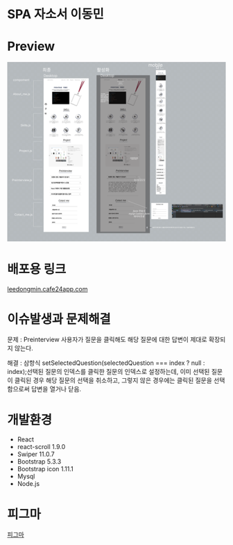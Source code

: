 <h1>SPA 자소서 이동민</h1>

<h1>Preview</h1>
<img src="https://github.com/snb2323/CRA-coverletter/blob/master/%E1%84%8C%E1%85%A1%E1%84%89%E1%85%A9%E1%84%89%E1%85%A5.png">

<h1>배포용 링크</h1>
<div>
<a href="http://leedongmin.cafe24app.com/">leedongmin.cafe24app.com</a>
</div>

<h1>이슈발생과 문제해결</h1>
<P>문제 : Preinterview 사용자가 질문을 클릭해도 해당 질문에 대한 답변이 제대로 확장되지 않는다.</P>
<P>해결 : 삼항식 setSelectedQuestion(selectedQuestion === index ? null : index);선택된 질문의 인덱스를 클릭한 질문의 인덱스로 설정하는데, 이미 선택된 질문이 클릭된 경우 해당 질문의 선택을 취소하고, 그렇지 않은 경우에는 클릭된 질문을 선택함으로써 답변을 열거나 닫음.







</P>

<h1>개발환경</h1>
<ul>
<li>React</li>
  <li>react-scroll 1.9.0 </li>
<li>Swiper 11.0.7</li>
<li>Bootstrap 5.3.3</li>
<li>Bootstrap icon 1.11.1</li>
<li>Mysql</li>
<li>Node.js</li>
</ul>
<h1>피그마</h1>
<div>
<a href="https://www.figma.com/file/RDBdOswXvMWdwM5ZCbxrqF/%EC%9D%B4%EB%8F%99%EB%AF%BC-%EB%A6%AC%EC%95%A1%ED%8A%B8-%EC%9E%90%EC%86%8C%EC%84%9C?type=design&node-id=0%3A1&mode=dev&t=n79nRkWz03AcSO4M-1">피그마</a>
</div>
